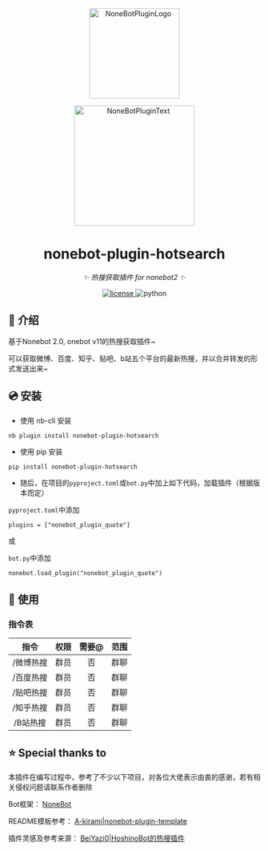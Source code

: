 <div align="center">
  <a href="https://v2.nonebot.dev/store"><img src="https://raw.githubusercontent.com/A-kirami/nonebot-plugin-template/resources/nbp_logo.png" width="180" height="180" alt="NoneBotPluginLogo"></a>
  <br>
  <p><img src="https://raw.githubusercontent.com/A-kirami/nonebot-plugin-template/resources/NoneBotPlugin.svg" width="240" alt="NoneBotPluginText"></p>
</div>

<div align="center">

# nonebot-plugin-hotsearch

_✨ 热搜获取插件 for nonebot2 ✨_


<a href="https://cdn.jsdelivr.net/gh/TheLZY/nonebot_plugin_tuan_chatgpt@master/LICENSE.md">
    <img src="https://img.shields.io/github/license/TheLZY/nonebot_plugin_tuan_chatgpt.svg" alt="license">
</a>
<img src="https://img.shields.io/badge/python-3.9+-blue.svg" alt="python">

</div>



## 📖 介绍

基于Nonebot 2.0, onebot v11的热搜获取插件~

可以获取微博、百度、知乎、贴吧、b站五个平台的最新热搜，并以合并转发的形式发送出来~

## 💿 安装


- 使用 nb-cli 安装

```
nb plugin install nonebot-plugin-hotsearch
```

- 使用 pip 安装

```
pip install nonebot-plugin-hotsearch
```

- 随后，在项目的`pyproject.toml`或`bot.py`中加上如下代码，加载插件（根据版本而定）

`pyproject.toml`中添加

```
plugins = ["nonebot_plugin_quote"]
```

或

`bot.py`中添加

```
nonebot.load_plugin("nonebot_plugin_quote")
```

## 🎉 使用

### 指令表

| 指令 | 权限 | 需要@ | 范围 |
|:-----:|:----:|:----:|:----:|
| /微博热搜 | 群员 | 否 | 群聊 |
| /百度热搜 | 群员 | 否 | 群聊 |
| /贴吧热搜 | 群员 | 否 | 群聊 |
| /知乎热搜 | 群员 | 否 | 群聊 |
| /B站热搜 | 群员 | 否 | 群聊 |

## ⭐ Special thanks to

本插件在编写过程中，参考了不少以下项目，对各位大佬表示由衷的感谢，若有相关侵权问题请联系作者删除

Bot框架：
[NoneBot](https://github.com/nonebot)

README模板参考：
[A-kirami|nonebot-plugin-template](https://github.com/A-kirami/nonebot-plugin-template)

插件灵感及参考来源：
[BeiYazi0|HoshinoBot的热搜插件](https://github.com/BeiYazi0/resou)

